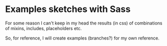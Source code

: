 # Examples sketches with Sass

For some reason I can't keep in my head the results (in css) of combinations of mixins, includes, placeholders etc.

So, for reference, I will create examples (branches?) for my own reference. 